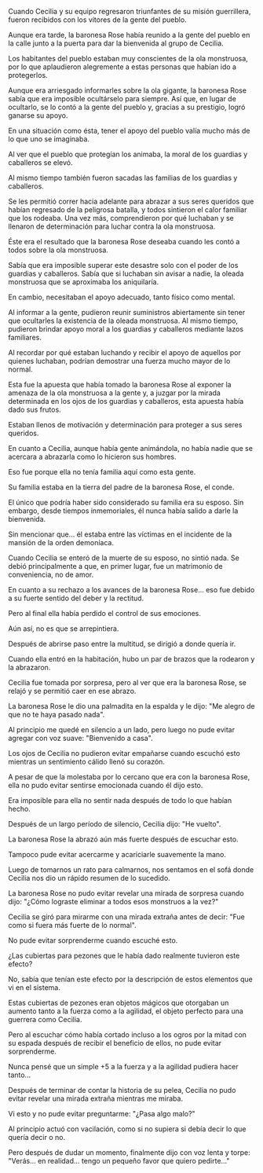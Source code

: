 
Cuando Cecilia y su equipo regresaron triunfantes de su misión guerrillera, fueron recibidos con los vítores de la gente del pueblo.

Aunque era tarde, la baronesa Rose había reunido a la gente del pueblo en la calle junto a la puerta para dar la bienvenida al grupo de Cecilia.

Los habitantes del pueblo estaban muy conscientes de la ola monstruosa, por lo que aplaudieron alegremente a estas personas que habían ido a protegerlos.

Aunque era arriesgado informarles sobre la ola gigante, la baronesa Rose sabía que era imposible ocultárselo para siempre. Así que, en lugar de ocultarlo, se lo contó a la gente del pueblo y, gracias a su prestigio, logró ganarse su apoyo.

En una situación como ésta, tener el apoyo del pueblo valía mucho más de lo que uno se imaginaba.

Al ver que el pueblo que protegían los animaba, la moral de los guardias y caballeros se elevó.

Al mismo tiempo también fueron sacadas las familias de los guardias y caballeros.

Se les permitió correr hacia adelante para abrazar a sus seres queridos que habían regresado de la peligrosa batalla, y todos sintieron el calor familiar que los rodeaba. Una vez más, comprendieron por qué luchaban y se llenaron de determinación para luchar contra la ola monstruosa.

Éste era el resultado que la baronesa Rose deseaba cuando les contó a todos sobre la ola monstruosa.

Sabía que era imposible superar este desastre solo con el poder de los guardias y caballeros. Sabía que si luchaban sin avisar a nadie, la oleada monstruosa que se aproximaba los aniquilaría.

En cambio, necesitaban el apoyo adecuado, tanto físico como mental.

Al informar a la gente, pudieron reunir suministros abiertamente sin tener que ocultarles la existencia de la oleada monstruosa. Al mismo tiempo, pudieron brindar apoyo moral a los guardias y caballeros mediante lazos familiares.

Al recordar por qué estaban luchando y recibir el apoyo de aquellos por quienes luchaban, podrían demostrar una fuerza mucho mayor de lo normal.

Esta fue la apuesta que había tomado la baronesa Rose al exponer la amenaza de la ola monstruosa a la gente y, a juzgar por la mirada determinada en los ojos de los guardias y caballeros, esta apuesta había dado sus frutos.

Estaban llenos de motivación y determinación para proteger a sus seres queridos.

En cuanto a Cecilia, aunque había gente animándola, no había nadie que se acercara a abrazarla como lo hicieron sus hombres.

Eso fue porque ella no tenía familia aquí como esta gente.

Su familia estaba en la tierra del padre de la baronesa Rose, el conde.

El único que podría haber sido considerado su familia era su esposo. Sin embargo, desde tiempos inmemoriales, él nunca había salido a darle la bienvenida.

Sin mencionar que… él estaba entre las víctimas en el incidente de la mansión de la orden demoníaca.

Cuando Cecilia se enteró de la muerte de su esposo, no sintió nada. Se debió principalmente a que, en primer lugar, fue un matrimonio de conveniencia, no de amor.

En cuanto a su rechazo a los avances de la baronesa Rose... eso fue debido a su fuerte sentido del deber y la rectitud.

Pero al final ella había perdido el control de sus emociones.

Aún así, no es que se arrepintiera.

Después de abrirse paso entre la multitud, se dirigió a donde quería ir.

Cuando ella entró en la habitación, hubo un par de brazos que la rodearon y la abrazaron.

Cecilia fue tomada por sorpresa, pero al ver que era la baronesa Rose, se relajó y se permitió caer en ese abrazo.

La baronesa Rose le dio una palmadita en la espalda y le dijo: "Me alegro de que no te haya pasado nada".

Al principio me quedé en silencio a un lado, pero luego no pude evitar agregar con voz suave: "Bienvenido a casa".

Los ojos de Cecilia no pudieron evitar empañarse cuando escuchó esto mientras un sentimiento cálido llenó su corazón.

A pesar de que la molestaba por lo cercano que era con la baronesa Rose, ella no pudo evitar sentirse emocionada cuando él dijo esto.

Era imposible para ella no sentir nada después de todo lo que habían hecho.

Después de un largo período de silencio, Cecilia dijo: "He vuelto".

La baronesa Rose la abrazó aún más fuerte después de escuchar esto.

Tampoco pude evitar acercarme y acariciarle suavemente la mano.

Luego de tomarnos un rato para calmarnos, nos sentamos en el sofá donde Cecilia nos dio un rápido resumen de lo sucedido.

La baronesa Rose no pudo evitar revelar una mirada de sorpresa cuando dijo: "¿Cómo lograste eliminar a todos esos monstruos a la vez?"

Cecilia se giró para mirarme con una mirada extraña antes de decir: "Fue como si fuera más fuerte de lo normal".

No pude evitar sorprenderme cuando escuché esto.

¿Las cubiertas para pezones que le había dado realmente tuvieron este efecto?

No, sabía que tenían este efecto por la descripción de estos elementos que vi en el sistema.

Estas cubiertas de pezones eran objetos mágicos que otorgaban un aumento tanto a la fuerza como a la agilidad, el objeto perfecto para una guerrera como Cecilia.

Pero al escuchar cómo había cortado incluso a los ogros por la mitad con su espada después de recibir el beneficio de ellos, no pude evitar sorprenderme.

Nunca pensé que un simple +5 a la fuerza y ​​a la agilidad pudiera hacer tanto…

Después de terminar de contar la historia de su pelea, Cecilia no pudo evitar revelar una mirada extraña mientras me miraba.

Vi esto y no pude evitar preguntarme: "¿Pasa algo malo?"

Al principio actuó con vacilación, como si no supiera si debía decir lo que quería decir o no.

Pero después de dudar un momento, finalmente dijo con voz lenta y torpe: "Verás... en realidad... tengo un pequeño favor que quiero pedirte..."